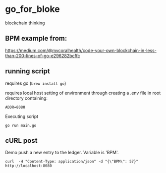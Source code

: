 # go_for_bloke
blockchain thinking

## BPM example from:

https://medium.com/@mycoralhealth/code-your-own-blockchain-in-less-than-200-lines-of-go-e296282bcffc

## running script

requires go (`brew install go`)

requires local host setting of environment through creating a .env file in root directory containing:

```ADDR=8080```

Executing script

```go run main.go```

## cURL post 

Demo push a new entry to the ledger. Variable is 'BPM'. 

```curl  -H "Content-Type: application/json" -d "{\"BPM\": 57}" http://localhost:8080```
